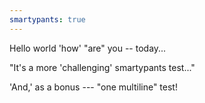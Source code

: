 ```yaml
---
smartypants: true
---
```


Hello world 'how' "are" you -- today...

"It's a more 'challenging' smartypants test..."

'And,' as a bonus --- "one multiline" test!
